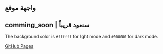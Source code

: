 ## واجهة موقع
## comming_soon | سنعود قريباً
The background color is `#ffffff` for light mode and `#000000` for dark mode.

[GitHub Pages](https://pages.github.com/)
